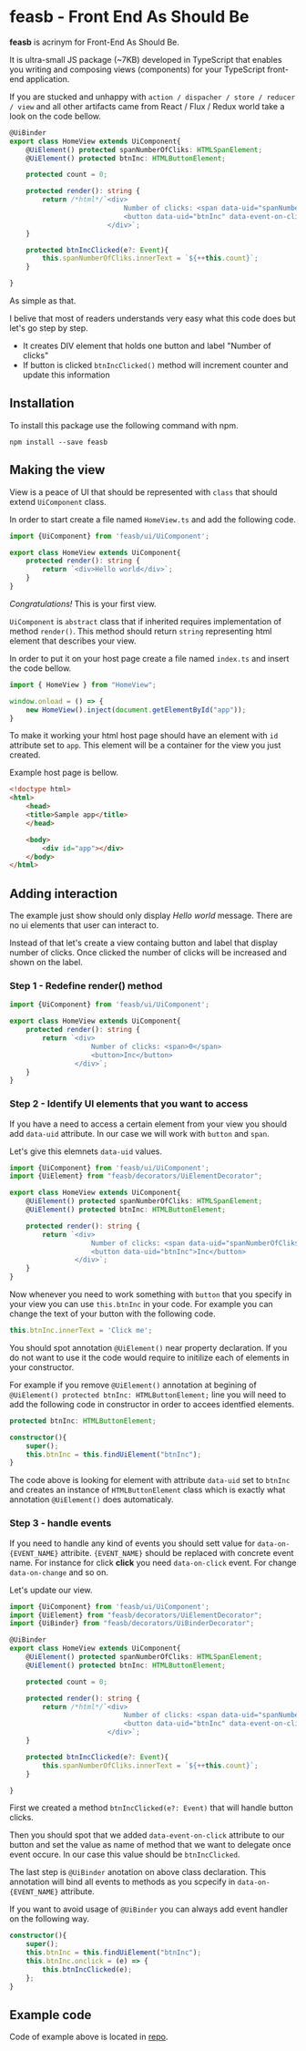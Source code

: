 # feasb - Front End As Should Be

**feasb** is acrinym for Front-End As Should Be.

It is ultra-small JS package (~7KB) developed in TypeScript that enables you writing and composing views (components) for your TypeScript front-end application.

If you are stucked and unhappy with ``action / dispacher / store / reducer / view`` and all other artifacts came from React / Flux / Redux world take a look on the code bellow.

```typescript
@UiBinder
export class HomeView extends UiComponent{
    @UiElement() protected spanNumberOfCliks: HTMLSpanElement;
    @UiElement() protected btnInc: HTMLButtonElement;

    protected count = 0;

    protected render(): string {
        return /*html*/`<div>
                            Number of clicks: <span data-uid="spanNumberOfCliks">0</span>
                            <button data-uid="btnInc" data-event-on-click="btnIncClicked">Inc</button>
                        </div>`;
    }

    protected btnIncClicked(e?: Event){
        this.spanNumberOfCliks.innerText = `${++this.count}`;
    }

}
```

As simple as that.

I belive that most of readers understands very easy what this code does but let's go step by step.

- It creates DIV element that holds one button and label "Number of clicks"
- If button is clicked `btnIncClicked()` method will increment counter and update this information

## Installation

To install this package use the following command with npm.

```
npm install --save feasb
```

## Making the view

View is a peace of UI that should be represented with `class` that should extend `UiComponent` class.

In order to start create a file named `HomeView.ts` and add the following code.

```typescript
import {UiComponent} from 'feasb/ui/UiComponent';

export class HomeView extends UiComponent{
    protected render(): string {
        return `<div>Hello world</div>`;
    }
}
```

*Congratulations!*
This is your first view.

`UiComponent` is `abstract` class that if inherited requires implementation of method `render()`. This method should return `string` representing html element that describes your view.

In order to put it on your host page create a file named `index.ts` and insert the code bellow.

```typescript
import { HomeView } from "HomeView";

window.onload = () => {
    new HomeView().inject(document.getElementById("app"));
}
```

To make it working your html host page should have an element with `id` attribute set to `app`. This element will be a container for the view you just created.

Example host page is bellow.

```html
<!doctype html>
<html>
    <head>
    <title>Sample app</title>
    </head>

    <body>
        <div id="app"></div>
    </body>
</html>
```

## Adding interaction

The example just show should only display *Hello world* message. There are no ui elements that user can interact to.

Instead of that let's create a view containg button and label that display number of clicks. Once clicked the number of clicks will be increased and shown on the label.

### Step 1 - Redefine render() method

```typescript
import {UiComponent} from 'feasb/ui/UiComponent';

export class HomeView extends UiComponent{
    protected render(): string {
        return `<div>
                    Number of clicks: <span>0</span>
                    <button>Inc</button>
                </div>`;
    }
}
```

### Step 2 - Identify UI elements that you want to access

If you have a need to access a certain element from your view you should add `data-uid` attribute. In our case we will work with `button` and `span`.

Let's give this elemnets `data-uid` values.

```typescript
import {UiComponent} from 'feasb/ui/UiComponent';
import {UiElement} from "feasb/decorators/UiElementDecorator";

export class HomeView extends UiComponent{
    @UiElement() protected spanNumberOfCliks: HTMLSpanElement;
    @UiElement() protected btnInc: HTMLButtonElement;

    protected render(): string {
        return `<div>
                    Number of clicks: <span data-uid="spanNumberOfCliks">0</span>
                    <button data-uid="btnInc">Inc</button>
                </div>`;
    }
}
```

Now whenever you need to work something with `button` that you specify in your view you can use `this.btnInc` in your code.
For example you can change the text of your button with the following code.

```typescript
this.btnInc.innerText = 'Click me';
```

You should spot annotation `@UiElement()` near property declaration.
If you do not want to use it the code would require to initilize each of elements in your constructor.

For example if you remove `@UiElement()` annotation at begining of `@UiElement() protected btnInc: HTMLButtonElement;` line you will need to add the following code in constructor in order to accees identfied elements.

```typescript
protected btnInc: HTMLButtonElement;

constructor(){
    super();
    this.btnInc = this.findUiElement("btnInc");
}
```
The code above is looking for element with attribute `data-uid` set to `btnInc` and creates an instance of `HTMLButtonElement` class which is exactly what annotation `@UiElement()` does automaticaly.


### Step 3 - handle events

If you need to handle any kind of events you should sett value for `data-on-{EVENT_NAME}` attribite. `{EVENT_NAME}` should be replaced with concrete event name. For instance for click **click** you need `data-on-click` event. For change `data-on-change` and so on.

Let's update our view.


```typescript
import {UiComponent} from 'feasb/ui/UiComponent';
import {UiElement} from "feasb/decorators/UiElementDecorator";
import {UiBinder} from "feasb/decorators/UiBinderDecorator";

@UiBinder
export class HomeView extends UiComponent{
    @UiElement() protected spanNumberOfCliks: HTMLSpanElement;
    @UiElement() protected btnInc: HTMLButtonElement;

    protected count = 0;

    protected render(): string {
        return /*html*/`<div>
                            Number of clicks: <span data-uid="spanNumberOfCliks">0</span>
                            <button data-uid="btnInc" data-event-on-click="btnIncClicked">Inc</button>
                        </div>`;
    }

    protected btnIncClicked(e?: Event){
        this.spanNumberOfCliks.innerText = `${++this.count}`;
    }

}
```

First we created a method `btnIncClicked(e?: Event)` that will handle button clicks.

Then you should spot that we added `data-event-on-click` attribute to our button and set the value as name of method that we want to delegate once event occure. In our case this value should be `btnIncClicked`.

The last step is `@UiBinder` anotation on above class declaration. This annotation will bind all events to methods as you scpecify in `data-on-{EVENT_NAME}` attribute.

If you want to avoid usage of `@UiBinder` you can always add event handler on the following way.

```typescript
constructor(){
    super();
    this.btnInc = this.findUiElement("btnInc");
    this.btnInc.onclick = (e) => {
        this.btnIncClicked(e);
    };
}
```

## Example code

Code of example above is located in [repo](/example/).